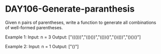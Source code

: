 # DAY106-Generate-paranthesis

Given n pairs of parentheses, write a function to generate all combinations of well-formed parentheses.

Example 1:
Input: n = 3
Output: ["((()))","(()())","(())()","()(())","()()()"]

Example 2:
Input: n = 1
Output: ["()"]
